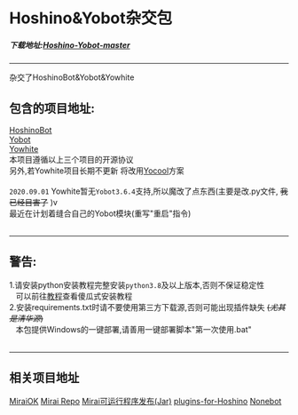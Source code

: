 # Hoshino&amp;Yobot杂交包 <br>
##### 下载地址:[Hoshino-Yobot-master](http://github-proxy.yobot.win/1523789353/Hoshino-Yobot/archive/master.zip "下载本库")<br>
****
杂交了HoshinoBot&amp;Yobot&amp;Yowhite<br>
## 包含的项目地址: <br>
[HoshinoBot](https://github.com/Ice-Cirno/HoshinoBot "Hoshino项目")<br>
[Yobot](https://github.com/pcrbot/yobot "Yobot项目")<br>
[Yowhite](https://github.com/shkongzhu/YoWhite "Yowhite项目")<br>
本项目遵循以上三个项目的开源协议<br>
另外,若Yowhite项目长期不更新&nbsp;将改用[Yocool](https://github.com/A-kirami/YoCool/tree/master/PrincessAdventure "Yocool项目")方案<br><br>
`2020.09.01` Yowhite暂无`Yobot3.6.4`支持,所以魔改了点东西(主要是改.py文件, ~~我已经目害了~~ )v<br>
最近在计划着缝合自己的Yobot模块(重写"重启"指令)<br><br>
****
## 警告: <br>
1.请安装python安装教程完整安装`python3.8`及以上版本,否则不保证稳定性<br>
&nbsp;&nbsp;&nbsp;可以前往[教程](./Docs/杂交/Install_python3.8.5/Install_Tip.md "傻瓜式安装教程")查看傻瓜式安装教程<br>
2.安装requirements.txt时请不要使用第三方下载源,否则可能出现插件缺失 ~~(*尤其是清华源*)~~ <br>
&nbsp;&nbsp;&nbsp;本包提供Windows的一键部署,请善用一键部署脚本"第一次使用.bat"<br><br>
****
## 相关项目地址 <br>
[MiraiOK](https://github.com/LXY1226/MiraiOK "MiraiOK项目")
[Mirai Repo](https://github.com/mamoe/mirai "Mirai项目")
[Mirai可运行程序发布(Jar)](https://github.com/project-mirai/mirai-repo/tree/master/shadow "Mirai 可运行程序发布")
[plugins-for-Hoshino](https://github.com/pcrbot/plugins-for-Hoshino "Shebot项目")
[Nonebot](https://github.com/nonebot/nonebot "Nonebot项目")